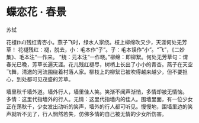 # 蝶恋花 · 春景

<span class="r">苏轼

<link href="../../css/style.css" rel="stylesheet" type="text/css" />

<div class="p">

花褪(tuì)残红青杏小。燕子飞时，绿水人家绕。枝上柳绵吹又少，天涯何处无芳草！ 
<span class="comment">
花褪残红：褪，脱去，小：毛本作“子”。子：毛本误作“小”。“飞”，《二妙集》、毛本注“一作来。 ”绕：元本注“一作晓。”柳绵：即柳絮。何处无芳草句：谓春光已晚，芳草长遍天涯。花儿残红褪尽，树梢上长出了小小的青杏。燕子在天空飞舞，清澈的河流围绕着村落人家。柳枝上的柳絮已被吹得越来越少，但不要担心，到处都可见茂盛的芳草。

墙里秋千墙外道。墙外行人，墙里佳人笑。笑渐不闻声渐悄，多情却被无情恼。
<span class="comment">
多情：这里代指墙外的行人。无情：这里代指墙内的佳人。围墙里面，有一位少女正在荡秋千，少女发出动听的笑声，墙外的行人都可听见。慢慢地，围墙里边的笑声就听不见了，行人惘然若失，仿佛多情的自己被无情的少女所伤害。

